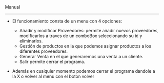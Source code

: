 Manual
******
* El funcionamiento consta de un menu con 4 opciones:
    * Añadir y modificar Proveedores: permite añadir nuevos proveedores, modificarlos a traves de un comboBox seleccionando su id
      y eliminarlos.
    * Gestión de productos en la que podemos asignar productos a los diferentes proveedores.
    * Generar Venta en el que generaremos una venta a un cliente.
    * Salir permite cerrar el programa.

* Además en cualquier momento podemos cerrar el programa dandole a la X o volver al menu con el boton volver